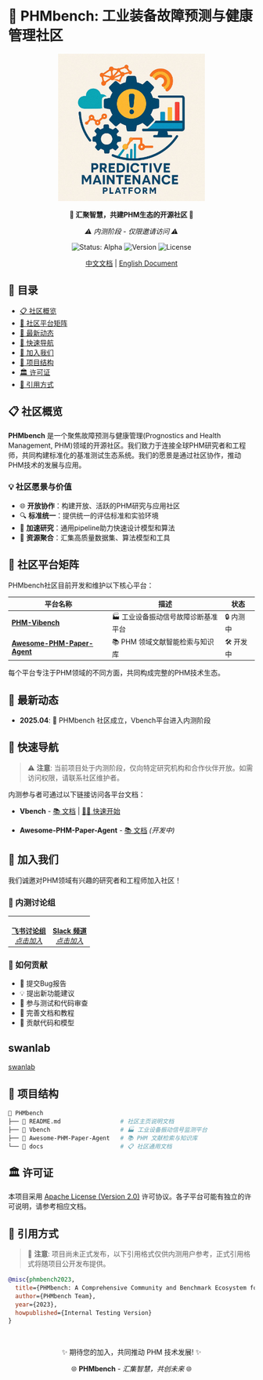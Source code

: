 # 🌟 PHMbench: 工业装备故障预测与健康管理社区

<div align="center">
  <img src="../pic/PHMbench.jpg" alt="PHMbench Logo" width="300"/>
  <p><strong>🔬 汇聚智慧，共建PHM生态的开源社区 🔬</strong></p>
  <p><em>⚠️ 内测阶段 - 仅限邀请访问 ⚠️</em></p>

  <p>
    <img src="https://img.shields.io/badge/状态-内测中-orange" alt="Status: Alpha"/>
    <img src="https://img.shields.io/badge/版本-0.1.0--alpha-blue" alt="Version"/>
    <img src="https://img.shields.io/badge/许可-Apache%202.0-green" alt="License"/>
  </p>
</div>

<div align="center">
  <a href="./README.md">中文文档</a> | <a href="./README_en.md">English Document</a>
</div>

## 📖 目录
- [📋 社区概览](#-社区概览)
- [🧩 社区平台矩阵](#-社区平台矩阵)
- [🔔 最新动态](#-最新动态)
- [🚀 快速导航](#-快速导航)
- [👥 加入我们](#-加入我们)
- [📂 项目结构](#-项目结构)
- [🏛️ 许可证](#️-许可证)
- [📎 引用方式](#-引用方式)

## 📋 社区概览

**PHMbench** 是一个聚焦故障预测与健康管理(Prognostics and Health Management, PHM)领域的开源社区。我们致力于连接全球PHM研究者和工程师，共同构建标准化的基准测试生态系统。我们的愿景是通过社区协作，推动PHM技术的发展与应用。

### 💡 社区愿景与价值

- 🌐 **开放协作**：构建开放、活跃的PHM研究与应用社区
- 🔍 **标准统一**：提供统一的评估标准和实验环境
- 🔄 **加速研究**：通用pipeline助力快速设计模型和算法
- 🧱 **资源聚合**：汇集高质量数据集、算法模型和工具

<!-- <div align="center">
  <img src="pic/architecture.png" alt="PHMbench Architecture" width="700"/>
  <p><em>PHMbench 社区生态系统架构</em></p>
</div> -->

## 🧩 社区平台矩阵

PHMbench社区目前开发和维护以下核心平台：

| 平台名称 | 描述 | 状态 |
|--------|------|------|
| [**PHM-Vibench**](https://github.com/PHMbench/PHM-Vibench) | 🏭 工业设备振动信号故障诊断基准平台 | 🔒 内测中 |
| [**Awesome-PHM-Paper-Agent**](./Awesome-PHM-Paper-Agent/) | 📚 PHM 领域文献智能检索与知识库 | 🛠️ 开发中 |


每个平台专注于PHM领域的不同方面，共同构成完整的PHM技术生态。

## 🔔 最新动态


- **2025.04**: 🔬 PHMbench 社区成立，Vbench平台进入内测阶段

## 🚀 快速导航

> ⚠️ **注意**: 当前项目处于内测阶段，仅向特定研究机构和合作伙伴开放。如需访问权限，请联系社区维护者。

内测参与者可通过以下链接访问各平台文档：

- **Vbench** - [📚 文档](https://github.com/PHMbench/Vbench/README.md) | [🏃‍♂️ 快速开始](https://github.com/PHMbench/Vbench/doc/quickstart.md)

- **Awesome-PHM-Paper-Agent** - [📚 文档](./Awesome-PHM-Paper-Agent/README.md) *(开发中)*



## 👥 加入我们

我们诚邀对PHM领域有兴趣的研究者和工程师加入社区！

### 📢 内测讨论组

<div align="center">
  <table>
    <tr>
      <td align="center">
        <a href="https://applink.feishu.cn/client/chat/chatter/add_by_link?link_token=d14nff5b-62b2-4857-a46b-1de87688ba72"><br>
          <strong>飞书讨论组</strong><br>
          <em>点击加入</em>
        </a>
      </td>
      <td align="center">
        <a href="https://join.slack.com/t/phmbench/shared_invite/zt-33zexd2px-uQWrrmN3pX4tSO0LtXeorA"><br>
          <strong>Slack 频道</strong><br>
          <em>点击加入</em>
        </a>
      </td>
    </tr>
  </table>
</div>

### 🤝 如何贡献

- 🐞 提交Bug报告
- 💡 提出新功能建议
- 🧪 参与测试和代码审查
- 📝 完善文档和教程
- 🔧 贡献代码和模型

## swanlab

[swanlab](https://swanlab.cn/@PHMbench)

## 📂 项目结构

```bash
📂 PHMbench
├── 📄 README.md                 # 社区主页说明文档
├── 📂 Vbench                    # 🏭 工业设备振动信号监测平台
├── 📂 Awesome-PHM-Paper-Agent   # 📚 PHM 文献检索与知识库
└── 📂 docs                      # 📋 社区通用文档
```

## 🏛️ 许可证

本项目采用 [Apache License (Version 2.0)](https://github.com/PHMbench/PHMbench/blob/master/LICENSE) 许可协议。各子平台可能有独立的许可说明，请参考相应文档。

## 📎 引用方式

> 📝 **注意**: 项目尚未正式发布，以下引用格式仅供内测用户参考，正式引用格式将随项目公开发布提供。

```bibtex
@misc{phmbench2023,
  title={PHMbench: A Comprehensive Community and Benchmark Ecosystem for Prognostics and Health Management},
  author={PHMbench Team},
  year={2023},
  howpublished={Internal Testing Version}
}
```

<div align="center">
  <br>
  <p>✨ 期待您的加入，共同推动 PHM 技术发展! ✨</p>
  <p>🌐 <b>PHMbench</b> - <i>汇集智慧，共创未来</i> 🌐</p>
</div>

